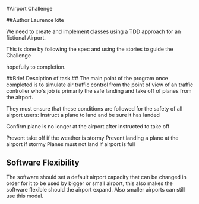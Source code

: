 #Airport Challenge

##Author Laurence kite

We need to create and implement classes using a TDD approach for an fictional Airport.

This is done by following the spec and using the stories to guide  the Challenge

hopefully to completion.

##Brief Desciption of task ##
The main point of the program once completed is to simulate air traffic control from the point of view of an traffic controller who's job is primarily the safe landing and take off of planes from the airport.

They must ensure that these conditions are followed for the safety of all airport users:
Instruct a plane to land and be sure it has landed

Confirm plane is no longer at the airport after instructed to take off

 Prevent take off if the weather is stormy
 Prevent landing a plane at the airport if stormy
 Planes must not land if airport is full

 ## Software Flexibility
 The software should set a default airport capacity that can be changed
 in order for it to be used by bigger or small airport, this also makes the software flexible should the airport expand. Also smaller airports can still use this modal. 
